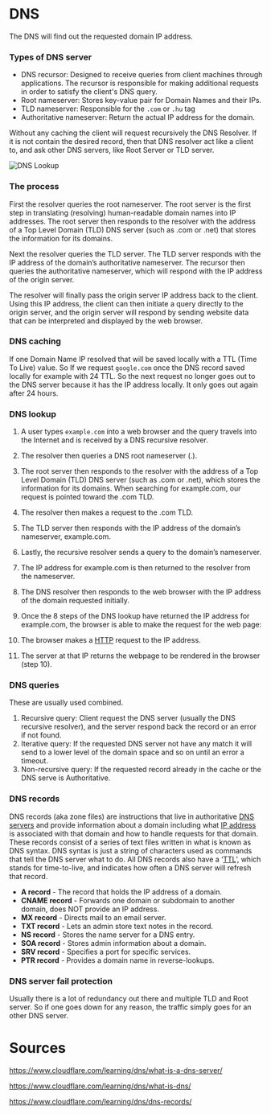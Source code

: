 # DNS

The DNS will find out the requested domain IP address. 

### Types of DNS server

- DNS recursor: Designed to receive queries from client machines through applications. The recursor is responsible for making additional requests in order to satisfy the client's DNS query. 
- Root nameserver: Stores key-value pair for Domain Names and their IPs. 
- TLD nameserver: Responsible for the `.com` or `.hu` tag
- Authoritative nameserver: Return the actual IP address for the domain. 

Without any caching the client will request recursively the DNS Resolver. If it is not contain the desired record, then that DNS resolver act like a client to, and ask other DNS servers, like Root Server or TLD server. 

![DNS Lookup](https://www.cloudflare.com/img/learning/dns/what-is-dns/dns-lookup-diagram.png)

### The process 

First the resolver queries the root nameserver. The root server is the first step in translating (resolving) human-readable domain names into IP addresses. The root server then responds to the resolver with the address of a Top Level Domain (TLD) DNS server (such as .com or .net) that stores the information for its domains.

Next the resolver queries the TLD server. The TLD server responds with the IP address of the domain’s authoritative nameserver. The recursor then queries the authoritative nameserver, which will respond with the IP address of the origin server.

The resolver will finally pass the origin server IP address back to the client. Using this IP address, the client can then initiate a query directly to the origin server, and the origin server will respond by sending website data that can be interpreted and displayed by the web browser.

### DNS caching 

If one Domain Name IP resolved that will be saved locally with a TTL (Time To Live) value. So If we request `google.com` once the DNS record saved locally for example with 24 TTL. So the next request no longer goes out to the DNS server because it has the IP address locally. It only goes out again after 24 hours.

### DNS lookup

1. A user types `example.com` into a web browser and the query travels into the Internet and is received by a DNS recursive resolver.
2. The resolver then queries a DNS root nameserver (.).
3. The root server then responds to the resolver with the address of a Top Level Domain (TLD) DNS server (such as .com or .net), which stores the information for its domains. When searching for example.com, our request is pointed toward the .com TLD.
4. The resolver then makes a request to the .com TLD.
5. The TLD server then responds with the IP address of the domain’s nameserver, example.com.
6. Lastly, the recursive resolver sends a query to the domain’s nameserver.
7. The IP address for example.com is then returned to the resolver from the nameserver.
8. The DNS resolver then responds to the web browser with the IP address of the domain requested initially.
9. Once the 8 steps of the DNS lookup have returned the IP address for example.com, the browser is able to make the request for the web page:

10. The browser makes a [HTTP](https://www.cloudflare.com/learning/ddos/glossary/hypertext-transfer-protocol-http/) request to the IP address.
11. The server at that IP returns the webpage to be rendered in the browser (step 10).

### DNS queries

These are usually used combined. 

1. Recursive query: Client request the DNS server (usually the DNS recursive resolver), and the server respond back the record or an error if not found. 
2. Iterative query: If the requested DNS server not have any match it will send to a lower level of the domain space and so on until an error a timeout. 
3. Non-recursive query: If the requested record already in the cache or the DNS serve is Authoritative.

### DNS records 

DNS records (aka zone files) are instructions that live in authoritative [DNS servers](https://www.cloudflare.com/learning/dns/dns-server-types/) and provide information about a domain including what [IP address](https://www.cloudflare.com/learning/dns/glossary/what-is-my-ip-address/) is associated with that domain and how to handle requests for that domain. These records consist of a series of text files written in what is known as DNS syntax. DNS syntax is just a string of characters used as commands that tell the DNS server what to do. All DNS records also have a ‘[TTL](https://www.cloudflare.com/learning/cdn/glossary/time-to-live-ttl/)’, which stands for time-to-live, and indicates how often a DNS server will refresh that record.

- **A record** - The record that holds the IP address of a domain.
- **CNAME record** - Forwards one domain or subdomain to another domain, does NOT provide an IP address.
- **MX record** - Directs mail to an email server.
- **TXT record** - Lets an admin store text notes in the record. 
- **NS record** - Stores the name server for a DNS entry.
- **SOA record** - Stores admin information about a domain.
- **SRV record** - Specifies a port for specific services.
- **PTR record** - Provides a domain name in reverse-lookups.

### DNS server fail protection 

Usually there is a lot of redundancy out there and multiple TLD and Root server. So if one goes down for any reason, the traffic simply goes for an other DNS server. 

# Sources

https://www.cloudflare.com/learning/dns/what-is-a-dns-server/

https://www.cloudflare.com/learning/dns/what-is-dns/

https://www.cloudflare.com/learning/dns/dns-records/

